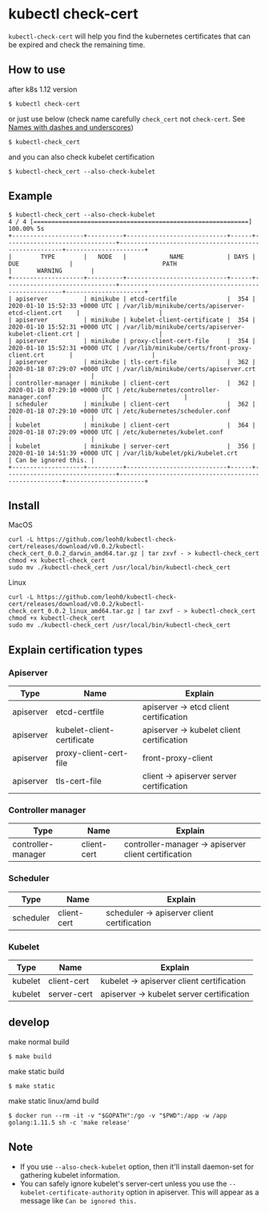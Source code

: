 # kubectl check-cert

`kubectl-check-cert` will help you find the kubernetes certificates that can be expired and check the remaining time.

## How to use

after k8s 1.12 version

    $ kubectl check-cert

or just use below (check name carefully `check_cert` not `check-cert`. See [Names with dashes and underscores](https://kubernetes.io/docs/tasks/extend-kubectl/kubectl-plugins/#names-with-dashes-and-underscores))

    $ kubectl-check_cert

and you can also check kubelet certification

    $ kubectl-check_cert --also-check-kubelet

## Example

    $ kubectl-check_cert --also-check-kubelet
    4 / 4 [============================================================] 100.00% 5s
    +--------------------+----------+----------------------------+------+-------------------------------+------------------------------------------------------+----------------------+
    |        TYPE        |   NODE   |            NAME            | DAYS |              DUE              |                         PATH                         |       WARNING        |
    +--------------------+----------+----------------------------+------+-------------------------------+------------------------------------------------------+----------------------+
    | apiserver          | minikube | etcd-certfile              |  354 | 2020-01-10 15:52:33 +0000 UTC | /var/lib/minikube/certs/apiserver-etcd-client.crt    |                      |
    | apiserver          | minikube | kubelet-client-certificate |  354 | 2020-01-10 15:52:31 +0000 UTC | /var/lib/minikube/certs/apiserver-kubelet-client.crt |                      |
    | apiserver          | minikube | proxy-client-cert-file     |  354 | 2020-01-10 15:52:31 +0000 UTC | /var/lib/minikube/certs/front-proxy-client.crt       |                      |
    | apiserver          | minikube | tls-cert-file              |  362 | 2020-01-18 07:29:07 +0000 UTC | /var/lib/minikube/certs/apiserver.crt                |                      |
    | controller-manager | minikube | client-cert                |  362 | 2020-01-18 07:29:10 +0000 UTC | /etc/kubernetes/controller-manager.conf              |                      |
    | scheduler          | minikube | client-cert                |  362 | 2020-01-18 07:29:10 +0000 UTC | /etc/kubernetes/scheduler.conf                       |                      |
    | kubelet            | minikube | client-cert                |  364 | 2020-01-18 07:29:09 +0000 UTC | /etc/kubernetes/kubelet.conf                         |                      |
    | kubelet            | minikube | server-cert                |  356 | 2020-01-10 14:51:39 +0000 UTC | /var/lib/kubelet/pki/kubelet.crt                     | Can be ignored this. |
    +--------------------+----------+----------------------------+------+-------------------------------+------------------------------------------------------+----------------------+

## Install

MacOS

    curl -L https://github.com/leoh0/kubectl-check-cert/releases/download/v0.0.2/kubectl-check_cert_0.0.2_darwin_amd64.tar.gz | tar zxvf - > kubectl-check_cert
    chmod +x kubectl-check_cert
    sudo mv ./kubectl-check_cert /usr/local/bin/kubectl-check_cert

Linux

    curl -L https://github.com/leoh0/kubectl-check-cert/releases/download/v0.0.2/kubectl-check_cert_0.0.2_linux_amd64.tar.gz | tar zxvf - > kubectl-check_cert
    chmod +x kubectl-check_cert
    sudo mv ./kubectl-check_cert /usr/local/bin/kubectl-check_cert

## Explain certification types

### Apiserver

|Type|Name|Explain|
|---------|---|---|
|apiserver|etcd-certfile|apiserver -> etcd client certification|
|apiserver|kubelet-client-certificate|apiserver -> kubelet client certification|
|apiserver|proxy-client-cert-file|front-proxy-client|
|apiserver|tls-cert-file|client -> apiserver server certification|

### Controller manager

|Type|Name|Explain|
|---------|---|---|
|controller-manager|client-cert|controller-manager -> apiserver client certification|

### Scheduler

|Type|Name|Explain|
|---------|---|---|
|scheduler|client-cert| scheduler -> apiserver client certification|

### Kubelet

|Type|Name|Explain|
|---------|---|---|
|kubelet|client-cert| kubelet -> apiserver client certification|
|kubelet|server-cert| apiserver -> kubelet server certification|

## develop

make normal build

    $ make build


make static build

    $ make static

make static linux/amd build

    $ docker run --rm -it -v "$GOPATH":/go -v "$PWD":/app -w /app golang:1.11.5 sh -c 'make release'

## Note

* If you use `--also-check-kubelet` option, then it'll install daemon-set for gathering kubelet information.
* You can safely ignore kubelet's server-cert unless you use the `--kubelet-certificate-authority` option in apiserver. This will appear as a message like `Can be ignored this.`
